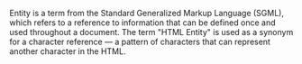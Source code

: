 Entity is a term from the Standard Generalized Markup Language (SGML), which refers to a reference to information that can be defined once and used throughout a document. The term "HTML Entity" is used as a synonym for a character reference — a pattern of characters that can represent another character in the HTML.
